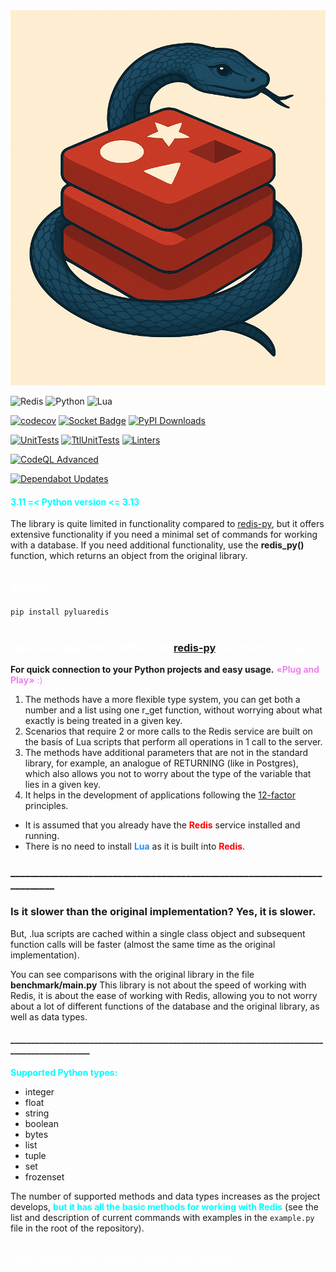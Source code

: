 <div align="center">
  <a href="destination.html">
    <img src="images/logo.png" width="600" height="600" style="object-fit: cover;">
  </a>
</div>

![Redis](https://img.shields.io/badge/redis-%23DD0031.svg?style=for-the-badge&logo=redis&logoColor=white) ![Python](https://img.shields.io/badge/python-3670A0?style=for-the-badge&logo=python&logoColor=ffdd54) ![Lua](https://img.shields.io/badge/lua-%232C2D72.svg?style=for-the-badge&logo=lua&logoColor=white)

[![codecov](https://codecov.io/github/MothScientist/pylua-redis-fusion/graph/badge.svg?token=XZ0E8Y7H3G)](https://codecov.io/github/MothScientist/pylua-redis-fusion) [![Socket Badge](https://badge.socket.dev/pypi/package/pyluaredis/1.0.6?artifact_id=tar-gz)](https://badge.socket.dev/pypi/package/pyluaredis/1.0.6?artifact_id=tar-gz) [![PyPI Downloads](https://static.pepy.tech/personalized-badge/pyluaredis?period=total&units=INTERNATIONAL_SYSTEM&left_color=BLUE&right_color=BRIGHTGREEN&left_text=downloads)](https://pepy.tech/projects/pyluaredis)

[![UnitTests](https://github.com/MothScientist/pylua-redis-fusion/actions/workflows/units.yml/badge.svg)](https://github.com/MothScientist/pylua-redis-fusion/actions/workflows/units.yml) [![TtlUnitTests](https://github.com/MothScientist/pylua-redis-fusion/actions/workflows/ttl_units.yml/badge.svg?branch=master)](https://github.com/MothScientist/pylua-redis-fusion/actions/workflows/ttl_units.yml) [![Linters](https://github.com/MothScientist/pylua-redis-fusion/actions/workflows/linters.yml/badge.svg?branch=master)](https://github.com/MothScientist/pylua-redis-fusion/actions/workflows/linters.yml)

[![CodeQL Advanced](https://github.com/MothScientist/pylua-redis-fusion/actions/workflows/codeql.yml/badge.svg)](https://github.com/MothScientist/pylua-redis-fusion/actions/workflows/codeql.yml)

[![Dependabot Updates](https://github.com/MothScientist/pylua-redis-fusion/actions/workflows/dependabot/dependabot-updates/badge.svg)](https://github.com/MothScientist/pylua-redis-fusion/actions/workflows/dependabot/dependabot-updates)

#### <span style="color: aqua;">__3.11 =< Python version <= 3.13__</span>
The library is quite limited in functionality compared to [redis-py](https://github.com/redis/redis-py), but it offers extensive functionality if you need a minimal set of commands for working with a database. If you need additional functionality, use the **redis_py()** function, which returns an object from the original library.
## <span style="color: white;">Install</span>

`pip install pyluaredis`</br></br>

### <span style="color: white;">How does this library differ from [redis-py](https://github.com/redis/redis-py), on which it is built?</span>

__For quick connection to your Python projects and easy usage.__ <span style="color: violet;">__«Plug and Play»__ :)</span></br>

1. The methods have a more flexible type system, you can get both a number and a list using one r_get function, without worrying about what exactly is being treated in a given key.
2. Scenarios that require 2 or more calls to the Redis service are built on the basis of Lua scripts that perform all operations in 1 call to the server.
3. The methods have additional parameters that are not in the standard library, for example, an analogue of RETURNING (like in Postgres), which also allows you not to worry about the type of the variable that lies in a given key.
4. It helps in the development of applications following the [12-factor](https://12factor.net/) principles.
* It is assumed that you already have the <span style="color: red;">__Redis__</span> service installed and running.
* There is no need to install <span style="color: DodgerBlue;">__Lua__</span> as it is built into <span style="color: red;">__Redis__</span>.

### _________________________________________________________________________
### Is it slower than the original implementation? Yes, it is slower.
But, .lua scripts are cached within a single class object and subsequent function calls will be faster (almost the same time as the original implementation).

You can see comparisons with the original library in the file **benchmark/main.py**
This library is not about the speed of working with Redis, it is about the ease of working with Redis, allowing you to not worry about a lot of different functions of the database and the original library, as well as data types.
#### ______________________________________________________________________________________________


<span style="color: aqua;">**Supported Python types:**</span>
* integer
* float
* string
* boolean
* bytes
* list
* tuple
* set
* frozenset

The number of supported methods and data types increases as the project develops, <span style="color: aqua;">**but it has all the basic methods for working with Redis**</span> (see the list and description of current commands with examples in the `example.py` file in the root of the repository).

<span style="color: white;"><u>Backward compatibility of functions is also preserved, which allows you to avoid problems when 
using the library in your projects</u></span>

